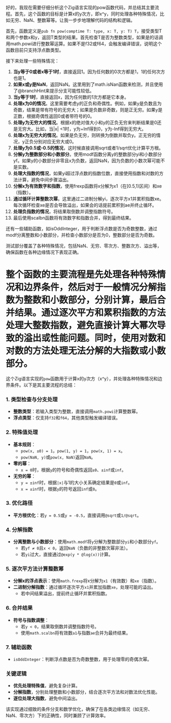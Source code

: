 好的，我现在需要仔细分析这个Zig语言实现的pow函数代码，并总结其主要流程。首先，这个函数的目标是计算x的y次方，即x^y，同时处理各种特殊情况，比如无穷、NaN、整数幂等。让我一步步地理解代码的结构和逻辑。

首先，函数定义是`pub fn pow(comptime T: type, x: T, y: T) T`，接受类型T和两个参数x和y，返回T类型的结果。首先检查T是否为整数类型，如果是的话调用math.powi进行整数幂运算。如果不是f32或f64，会触发编译错误，说明这个函数目前只支持浮点数类型。

接下来处理一些特殊情况：

1. **当y等于0或者x等于1时**，直接返回1。因为任何数的0次方都是1，1的任何次方也是1。
2. **如果x或y是NaN**，返回NaN。这里用到了math.isNan函数来检测，并且使用了@branchHint来提示分支可能性较低。
3. **当y等于1时**，直接返回x，因为任何数的1次方都是它本身。
4. **处理x为0的情况**。这里需要考虑y的正负和奇偶性。例如，如果y是负数且为奇数，结果是带有符号的无穷大；如果是负数非奇数，则是正无穷。如果y是正数，根据奇偶性返回0或者带符号的0。
5. **处理y为无穷大的情况**。根据x的绝对值大小和y的正负无穷来判断结果是0还是无穷大。比如，当|x| <1时，y为+Inf得到0，y为-Inf得到无穷大。
6. **处理x为无穷大的情况**。如果是负无穷，则转换为倒数并取负y。正无穷的情况，y正负分别对应无穷大或0。
7. **处理y为0.5或-0.5的情况**，这时候直接调用sqrt或者1/sqrt优化计算平方根。
8. **分解y为整数部分和小数部分**。使用modf函数分离y的整数部分yi和小数部分yf。如果y的小数部分非零且x为负数，返回NaN，因为负数的小数次幂可能不是实数。
9. **处理大指数的情况**，如果yi超过浮点数的指数位数，直接使用指数和对数的方法计算，避免中间步骤溢出。
10. **分解x为有效数字和指数**，使用frexp函数将x分解为x1（在[0.5,1)区间）和xe（指数）。
11. **通过循环计算整数次幂**。这里通过二进制分解yi，逐次平方x1并累积指数xe。每次循环检查xe是否会导致溢出，如果会的话提前累积到ae并终止循环。
12. **处理负指数的情况**，将结果取倒数并调整指数符号。
13. 最后使用scalbn函数将有效数字和指数合并，得到最终结果。

还有一些辅助函数，如isOddInteger，用于判断浮点数是否为奇数整数，通过modf分离整数和小数部分，并检查小数部分是否为0，整数部分是否为奇数。

测试部分覆盖了各种特殊情况，包括NaN、无穷、零次方、整数次方、溢出等，确保函数在各种边缘情况下表现正确。

整个函数的主要流程是先处理各种特殊情况和边界条件，然后对于一般情况分解指数为整数和小数部分，分别计算，最后合并结果。通过逐次平方和累积指数的方法处理大整数指数，避免直接计算大幂次导致的溢出或性能问题。同时，使用对数和对数的方法处理无法分解的大指数或小数部分。
================================================
这个Zig语言实现的`pow`函数用于计算x的y次方（x^y），并处理各种特殊情况和边界条件。以下是其主要流程的总结：

### **1. 类型检查与分支处理**
- **整数类型**：若输入类型为整数，直接调用`math.powi`计算整数幂。
- **浮点类型**：仅支持`f32`和`f64`，其他类型触发编译错误。

### **2. 特殊值处理**
- **基本规则**：
  - `pow(x, ±0) = 1`，`pow(1, y) = 1`，`pow(x, 1) = x`。
  - `pow(NaN, y)`或`pow(x, NaN)`返回`NaN`。
- **零的幂**：
  - `x = 0`时，根据`y`的符号和奇偶性返回`±0`、`±inf`或`inf`。
- **无穷的幂**：
  - `y = ±inf`时，根据`|x|`与1的大小关系确定结果是`0`或`inf`。
  - `x = ±inf`时，根据`y`的符号返回`inf`或`0`。

### **3. 优化路径**
- **平方根优化**：若`y = 0.5`或`y = -0.5`，直接调用`@sqrt`或`1/@sqrt`。

### **4. 分解指数**
- **分离整数与小数部分**：使用`math.modf`将`y`分解为整数部分`yi`和小数部分`yf`。
  - 若`yf ≠ 0`且`x < 0`，返回`NaN`（负数的非整数次幂非法）。
  - 若`yi`过大，直接通过`@exp(y * @log(x))`计算。

### **5. 逐次平方法计算整数幂**
- **分解x的浮点表示**：使用`math.frexp`将x分解为`x1`（有效数）和`xe`（指数）。
- **二进制分解指数**：通过循环逐次平方`x1`并累加指数`xe`，处理可能的溢出。
  - 若中间结果溢出，提前终止循环并累积指数。

### **6. 合并结果**
- **符号与指数调整**：
  - 若`y < 0`，结果取倒数并调整指数符号。
  - 使用`math.scalbn`将有效数`a1`与指数`ae`合并为最终结果。

### **7. 辅助函数**
- `isOddInteger`：判断浮点数是否为奇数整数，用于处理零的奇偶次幂。

### **关键逻辑**
- **优先处理特殊值**，避免复杂计算。
- **分解指数**，分别处理整数和小数部分，结合逐次平方法和对数法优化性能。
- **逐位处理大指数**，避免中间溢出。

该实现通过细致的条件分支和数学优化，确保了在各类边缘情况（如无穷、NaN、零次方）下的正确性，同时兼顾了计算效率。